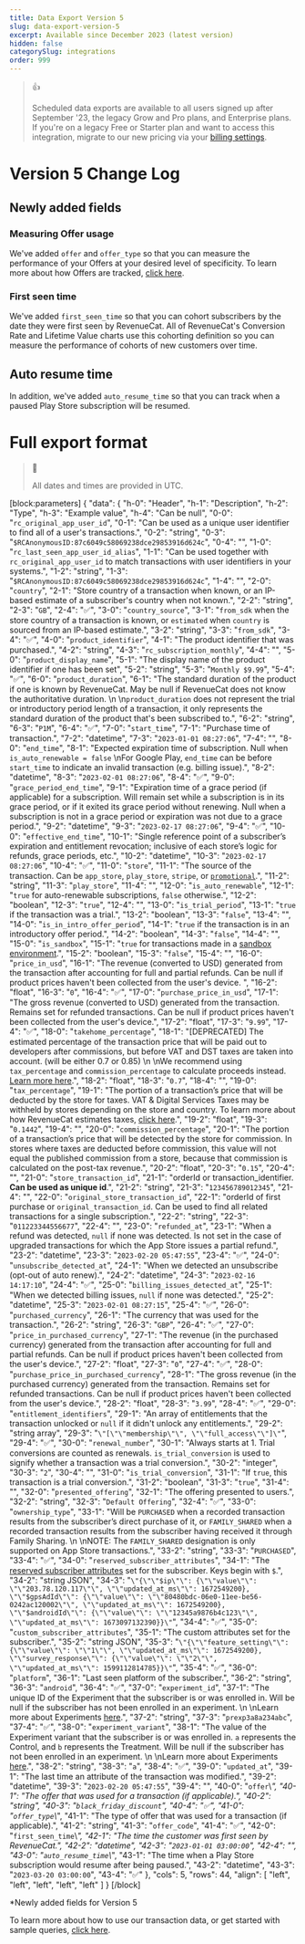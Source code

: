 ```yaml
---
title: Data Export Version 5
slug: data-export-version-5
excerpt: Available since December 2023 (latest version)
hidden: false
categorySlug: integrations
order: 999
---
```

> 👍 
> 
> Scheduled data exports are available to all users signed up after September '23, the legacy Grow and Pro plans, and Enterprise plans. If you're on a legacy Free or Starter plan and want to access this integration, migrate to our new pricing via your [billing settings](https://app.revenuecat.com/settings/billing).

# Version 5 Change Log

## Newly added fields

### Measuring Offer usage

We've added `offer` and `offer_type` so that you can measure the performance of your Offers at your desired level of specificity. To learn more about how Offers are tracked, [click here](https://www.revenuecat.com/docs/charts#understanding-offers).

### First seen time

We've added `first_seen_time` so that you can cohort subscribers by the date they were first seen by RevenueCat. All of RevenueCat's Conversion Rate and Lifetime Value charts use this cohorting definition so you can measure the performance of cohorts of new customers over time.

## Auto resume time

In addition, we've added `auto_resume_time` so that you can track when a paused Play Store subscription will be resumed.

# Full export format

> 📘 
> 
> All dates and times are provided in UTC.

[block:parameters]
{
  "data": {
    "h-0": "Header",
    "h-1": "Description",
    "h-2": "Type",
    "h-3": "Example value",
    "h-4": "Can be null",
    "0-0": "`rc_original_app_user_id`",
    "0-1": "Can be used as a unique user identifier to find all of a user's transactions.",
    "0-2": "string",
    "0-3": "`$RCAnonymousID:87c6049c58069238dce29853916d624c`",
    "0-4": "",
    "1-0": "`rc_last_seen_app_user_id_alias`",
    "1-1": "Can be used together with `rc_original_app_user_id` to match transactions with user identifiers in your systems.",
    "1-2": "string",
    "1-3": "`$RCAnonymousID:87c6049c58069238dce29853916d624c`",
    "1-4": "",
    "2-0": "`country`",
    "2-1": "Store country of a transaction when known, or an IP-based estimate of a subscriber's country when not known.",
    "2-2": "string",
    "2-3": "`GB`",
    "2-4": "✅",
    "3-0": "`country_source`",
    "3-1": "`from_sdk` when the store country of a transaction is known, or `estimated` when `country` is sourced from an IP-based estimate.",
    "3-2": "string",
    "3-3": "`from_sdk`",
    "3-4": "✅",
    "4-0": "`product_identifier`",
    "4-1": "The product identifier that was purchased.",
    "4-2": "string",
    "4-3": "`rc_subscription_monthly`",
    "4-4": "",
    "5-0": "`product_display_name`",
    "5-1": "The display name of the product identifier if one has been set",
    "5-2": "string",
    "5-3": "`Monthly $9.99`",
    "5-4": "✅",
    "6-0": "`product_duration`",
    "6-1": "The standard duration of the product if one is known by RevenueCat. May be null if RevenueCat does not know the authoritative duration.  \n  \n`product_duration` does not represent the trial or introductory period length of a transaction, it only represents the standard duration of the product that's been subscribed to.",
    "6-2": "string",
    "6-3": "`P1M`",
    "6-4": "✅",
    "7-0": "`start_time`",
    "7-1": "Purchase time of transaction.",
    "7-2": "datetime",
    "7-3": "`2023-01-01 08:27:06`",
    "7-4": "",
    "8-0": "`end_time`",
    "8-1": "Expected expiration time of subscription. Null when `is_auto_renewable = false`  \nFor Google Play, `end_time` can be before `start_time` to indicate an invalid transaction (e.g. billing issue).",
    "8-2": "datetime",
    "8-3": "`2023-02-01 08:27:06`",
    "8-4": "✅",
    "9-0": "`grace_period_end_time`",
    "9-1": "Expiration time of a grace period (if applicable) for a subscription. Will remain set while a subscription is in its grace period, or if it exited its grace period without renewing. Null when a subscription is not in a grace period or expiration was not due to a grace period.",
    "9-2": "datetime",
    "9-3": "`2023-02-17 08:27:06`",
    "9-4": "✅",
    "10-0": "`effective_end_time`",
    "10-1": "Single reference point of a subscriber’s expiration and entitlement revocation; inclusive of each store’s logic for refunds, grace periods, etc.",
    "10-2": "datetime",
    "10-3": "`2023-02-17 08:27:06`",
    "10-4": "✅",
    "11-0": "`store`",
    "11-1": "The source of the transaction. Can be `app_store`, `play_store`, `stripe`, or [`promotional`](doc:promotionals).",
    "11-2": "string",
    "11-3": "`play_store`",
    "11-4": "",
    "12-0": "`is_auto_renewable`",
    "12-1": "`true` for auto-renewable subscriptions, `false` otherwise.",
    "12-2": "boolean",
    "12-3": "`true`",
    "12-4": "",
    "13-0": "`is_trial_period`",
    "13-1": "`true` if the transaction was a trial.",
    "13-2": "boolean",
    "13-3": "`false`",
    "13-4": "",
    "14-0": "`is_in_intro_offer_period`",
    "14-1": "`true` if the transaction is in an introductory offer period.",
    "14-2": "boolean",
    "14-3": "`false`",
    "14-4": "",
    "15-0": "`is_sandbox`",
    "15-1": "`true` for transactions made in a [sandbox environment](doc:sandbox).",
    "15-2": "boolean",
    "15-3": "`false`",
    "15-4": "",
    "16-0": "`price_in_usd`",
    "16-1": "The revenue (converted to USD) generated from the transaction after accounting for full and partial refunds. Can be null if product prices haven't been collected from the user's device. ",
    "16-2": "float",
    "16-3": "`0`",
    "16-4": "✅",
    "17-0": "`purchase_price_in_usd`",
    "17-1": "The gross revenue (converted to USD) generated from the transaction. Remains set for refunded transactions. Can be null if product prices haven't been collected from the user's device.",
    "17-2": "float",
    "17-3": "`9.99`",
    "17-4": "✅",
    "18-0": "`takehome_percentage`",
    "18-1": "[DEPRECATED] The estimated percentage of the transaction price that will be paid out to developers after commissions, but before VAT and DST taxes are taken into account. (will be either 0.7 or 0.85)  \n  \nWe recommend using `tax_percentage` and `commission_percentage` to calculate proceeds instead. [Learn more here](https://www.revenuecat.com/docs/taxes-and-commissions).",
    "18-2": "float",
    "18-3": "`0.7`",
    "18-4": "",
    "19-0": "`tax_percentage`",
    "19-1": "The portion of a transaction’s price that will be deducted by the store for taxes. VAT & Digital Services Taxes may be withheld by stores depending on the store and country. To learn more about how RevenueCat estimates taxes, [click here](https://www.revenuecat.com/docs/taxes-and-commissions).",
    "19-2": "float",
    "19-3": "`0.1442`",
    "19-4": "",
    "20-0": "`commission_percentage`",
    "20-1": "The portion of a transaction’s price that will be detected by the store for commission. In stores where taxes are deducted before commission, this value will not equal the published commission from a store, because that commission is calculated on the post-tax revenue.",
    "20-2": "float",
    "20-3": "`0.15`",
    "20-4": "",
    "21-0": "`store_transaction_id`",
    "21-1": "orderId or transaction_identifier. **​Can be used as unique id**.",
    "21-2": "string",
    "21-3": "`123456789012345`",
    "21-4": "",
    "22-0": "`original_store_transaction_id`",
    "22-1": "orderId of first purchase or `original_transaction_id`. Can be used to find all related transactions for a single subscription.",
    "22-2": "string",
    "22-3": "`011223344556677`",
    "22-4": "",
    "23-0": "`refunded_at`",
    "23-1": "When a refund was detected, `null` if none was detected. Is not set in the case of upgraded transactions for which the App Store issues a partial refund.",
    "23-2": "datetime",
    "23-3": "`2023-02-20 05:47:55`",
    "23-4": "✅",
    "24-0": "`unsubscribe_detected_at`",
    "24-1": "When we detected an unsubscribe (opt-out of auto renew).",
    "24-2": "datetime",
    "24-3": "`2023-02-16 14:17:10`",
    "24-4": "✅",
    "25-0": "`billing_issues_detected_at`",
    "25-1": "When we detected billing issues, `null` if none was detected.",
    "25-2": "datetime",
    "25-3": "`2023-02-01 08:27:15`",
    "25-4": "✅",
    "26-0": "`purchased_currency`",
    "26-1": "The currency that was used for the transaction.",
    "26-2": "string",
    "26-3": "`GBP`",
    "26-4": "✅",
    "27-0": "`price_in_purchased_currency`",
    "27-1": "The revenue (in the purchased currency) generated from the transaction after accounting for full and partial refunds. Can be null if product prices haven't been collected from the user's device.",
    "27-2": "float",
    "27-3": "`0`",
    "27-4": "✅",
    "28-0": "`purchase_price_in_purchased_currency`",
    "28-1": "The gross revenue (in the purchased currency) generated from the transaction. Remains set for refunded transactions. Can be null if product prices haven't been collected from the user's device.",
    "28-2": "float",
    "28-3": "`3.99`",
    "28-4": "✅",
    "29-0": "`entitlement_identifiers`",
    "29-1": "An array of entitlements that the transaction unlocked or `null` if it didn't unlock any entitlements.",
    "29-2": "string array",
    "29-3": "`\"[\"\"membership\"\", \"\"full_access\"\"]\"`",
    "29-4": "✅",
    "30-0": "`renewal_number`",
    "30-1": "Always starts at 1. Trial conversions are counted as renewals. `is_trial_conversion` is used to signify whether a transaction was a trial conversion.",
    "30-2": "integer",
    "30-3": "`2`",
    "30-4": "",
    "31-0": "`is_trial_conversion`",
    "31-1": "If `true`, this transaction is a trial conversion.",
    "31-2": "boolean",
    "31-3": "`true`",
    "31-4": "",
    "32-0": "`presented_offering`",
    "32-1": "The offering presented to users.",
    "32-2": "string",
    "32-3": "`Default Offering`",
    "32-4": "✅",
    "33-0": "`ownership_type`",
    "33-1": "Will be `PURCHASED` when a recorded transaction results from the subscriber’s direct purchase of it, or `FAMILY_SHARED` when a recorded transaction results from the subscriber having received it through Family Sharing.  \n  \nNOTE: The `FAMILY_SHARED` designation is only supported on App Store transactions.",
    "33-2": "string",
    "33-3": "`PURCHASED`",
    "33-4": "✅",
    "34-0": "`reserved_subscriber_attributes`",
    "34-1": "The [reserved subscriber attributes](doc:subscriber-attributes#reserved-attributes) set for the subscriber. Keys begin with `$`.",
    "34-2": "string JSON",
    "34-3": "`\"{\"\"$ip\"\": {\"\"value\"\": \"\"203.78.120.117\"\", \"\"updated_at_ms\"\": 1672549200}, \"\"$gpsAdId\"\": {\"\"value\"\": \"\"80480bdc-06e0-11ee-be56-0242ac120002\"\", \"\"updated_at_ms\"\": 1672549200}, \"\"$androidId\"\": {\"\"value\"\": \"\"12345a9876b4c123\"\", \"\"updated_at_ms\"\": 1673097132390}}\"`",
    "34-4": "✅",
    "35-0": "`custom_subscriber_attributes`",
    "35-1": "The custom attributes set for the subscriber.",
    "35-2": "string JSON",
    "35-3": "`\"{\"\"feature_setting\"\": {\"\"value\"\": \"\"1\"\", \"\"updated_at_ms\"\": 1672549200}, \"\"survey_response\"\": {\"\"value\"\": \"\"2\"\", \"\"updated_at_ms\"\": 1599112814785}}\"`",
    "35-4": "✅",
    "36-0": "`platform`",
    "36-1": "Last seen platform of the subscriber.",
    "36-2": "string",
    "36-3": "`android`",
    "36-4": "✅",
    "37-0": "`experiment_id`",
    "37-1": "The unique ID of the Experiment that the subscriber is or was enrolled in. Will be null if the subscriber has not been enrolled in an experiment.  \n  \nLearn more about Experiments [here](https://www.revenuecat.com/docs/experiments-v1).",
    "37-2": "string",
    "37-3": "`prexp3a8a234abc`",
    "37-4": "✅",
    "38-0": "`experiment_variant`",
    "38-1": "The value of the Experiment variant that the subscriber is or was enrolled in. `a` represents the Control, and `b` represents the Treatment. Will be null if the subscriber has not been enrolled in an experiment.  \n  \nLearn more about Experiments [here](https://www.revenuecat.com/docs/experiments-v1).",
    "38-2": "string",
    "38-3": "`a`",
    "38-4": "✅",
    "39-0": "`updated_at`",
    "39-1": "The last time an attribute of the transaction was modified.",
    "39-2": "datetime",
    "39-3": "`2023-02-20 05:47:55`",
    "39-4": "",
    "40-0": "`offer`\\*",
    "40-1": "The offer that was used for a transaction (if applicable).",
    "40-2": "string",
    "40-3": "`black_friday_discount`",
    "40-4": "✅",
    "41-0": "`offer_type`\\*",
    "41-1": "The type of offer that was used for a transaction (if applicable).",
    "41-2": "string",
    "41-3": "`offer_code`",
    "41-4": "✅",
    "42-0": "`first_seen_time`\\*",
    "42-1": "The time the customer was first seen by RevenueCat.",
    "42-2": "datetime",
    "42-3": "`2023-01-01 03:00:00`",
    "42-4": "",
    "43-0": "`auto_resume_time`\\*",
    "43-1": "The time when a Play Store subscription would resume after being paused.",
    "43-2": "datetime",
    "43-3": "`2023-03-20 03:00:00`",
    "43-4": "✅"
  },
  "cols": 5,
  "rows": 44,
  "align": [
    "left",
    "left",
    "left",
    "left",
    "left"
  ]
}
[/block]


\*Newly added fields for Version 5

To learn more about how to use our transaction data, or get started with sample queries, [click here](https://www.revenuecat.com/docs/scheduled-data-exports).
